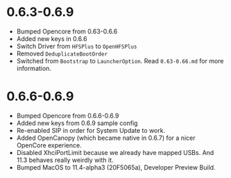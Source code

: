 # 0.6.3-0.6.9
- Bumped Opencore from 0.63-0.6.6
- Added new keys in 0.6.6
- Switch Driver from `HFSPlus` to `OpenHFSPlus`
- Removed `DeduplicateBootOrder`
- Switched from `Bootstrap` to `LauncherOption`. Read `0.63-0.66.md` for more information.

# 0.6.6-0.6.9
- Bumped Opencore from 0.6.6-0.6.9
- Added new keys from 0.6.9 sample config
- Re-enabled SIP in order for System Update to work.
- Added OpenCanopy (which became native in 0.6.7) for a nicer OpenCore experience.
- Disabled XhciPortLimit because we already have mapped USBs. And 11.3 behaves really weirdly with it.
- Bumped MacOS to 11.4-alpha3 (20F5065a), Developer Preview Build.